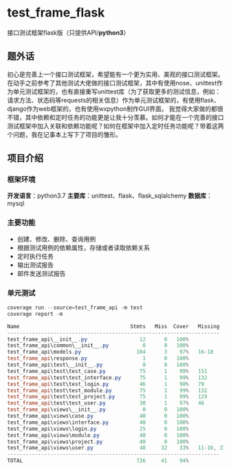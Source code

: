# test_frame_flask
接口测试框架flask版（只提供API/**python3**）

## 题外话
初心是完善上一个接口测试框架，希望能有一个更为实用、美观的接口测试框架。在动手之前参考了其他测试大佬做的接口测试框架，其中有使用nose、unittest作为单元测试框架的，也有直接重写unittest库（为了获取更多的测试信息，例如：请求方法、状态码等requests的相关信息）作为单元测试框架的，有使用flask、django作为web框架的，也有使用wxpython制作GUI界面。
我觉得大家做的都很不错，其中依赖和定时任务的功能更是让我十分羡慕。如何才能在一个完善的接口测试框架中加入关联和依赖功能呢？如何在框架中加入定时任务功能呢？带着这两个问题，我在记事本上写下了项目的雏形。

## 项目介绍

### 框架环境
**开发语言**：python3.7
**主要库**：unittest、flask、flask_sqlalchemy
**数据库**：mysql

### 主要功能
- 创建、修改、删除、查询用例
- 根据测试用例的依赖属性，存储或者读取依赖关系
- 定时执行任务
- 输出测试报告
- 邮件发送测试报告

### 单元测试
```powershell
coverage run --source=test_frame_api -m test
coverage report -m
```

```powershell
Name                                    Stmts   Miss  Cover   Missing
---------------------------------------------------------------------
test_frame_api\__init__.py                 12      0   100%
test_frame_api\common\__init__.py           0      0   100%
test_frame_api\models.py                  104      3    97%   16-18
test_frame_api\response.py                  1      0   100%
test_frame_api\test\__init__.py             0      0   100%
test_frame_api\test\test_case.py           75      1    99%   151
test_frame_api\test\test_interface.py      75      1    99%   132
test_frame_api\test\test_login.py          46      1    98%   79
test_frame_api\test\test_module.py         75      1    99%   132
test_frame_api\test\test_project.py        75      1    99%   129
test_frame_api\test\test_user.py           30      1    97%   46
test_frame_api\views\__init__.py            0      0   100%
test_frame_api\views\case.py               40      0   100%
test_frame_api\views\interface.py          40      0   100%
test_frame_api\views\login.py              25      0   100%
test_frame_api\views\module.py             40      0   100%
test_frame_api\views\project.py            40      0   100%
test_frame_api\views\user.py               48     32    33%   11-16, 37-58, 62-81, 85-102, 106-111
---------------------------------------------------------------------
TOTAL                                     726     41    94%
```
